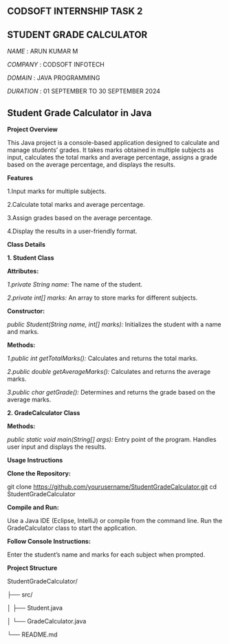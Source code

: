 ## CODSOFT INTERNSHIP TASK 2

## STUDENT GRADE CALCULATOR

*NAME*    :    ARUN KUMAR M

*COMPANY*  :  CODSOFT INFOTECH

*DOMAIN*  :  JAVA PROGRAMMING

*DURATION*  :  01 SEPTEMBER TO 30 SEPTEMBER 2024

## Student Grade Calculator in Java

**Project Overview**

This Java project is a console-based application designed to calculate and manage students’ grades. It takes marks obtained in multiple subjects as input, calculates the total marks and average percentage, assigns a grade based on the average percentage, and displays the results.

**Features**

1.Input marks for multiple subjects.

2.Calculate total marks and average percentage.

3.Assign grades based on the average percentage.

4.Display the results in a user-friendly format.

**Class Details**

**1. Student Class**

**Attributes:**

*1.private String name:* The name of the student.

*2.private int[] marks:* An array to store marks for different subjects.

**Constructor:**

*public Student(String name, int[] marks):* Initializes the student with a name and marks.

**Methods:**

*1.public int getTotalMarks():* Calculates and returns the total marks.

*2.public double getAverageMarks():* Calculates and returns the average marks.

*3.public char getGrade():* Determines and returns the grade based on the average marks.

**2. GradeCalculator Class**

**Methods:**

*public static void main(String[] args):* Entry point of the program. Handles user input and displays the results.

**Usage Instructions**

**Clone the Repository:**

git clone https://github.com/yourusername/StudentGradeCalculator.git
cd StudentGradeCalculator

**Compile and Run:**

Use a Java IDE (Eclipse, IntelliJ) or compile from the command line. Run the GradeCalculator class to start the application.

**Follow Console Instructions:**

Enter the student’s name and marks for each subject when prompted.

**Project Structure**

StudentGradeCalculator/

├── src/

│   ├── Student.java

│   └── GradeCalculator.java

└── README.md
